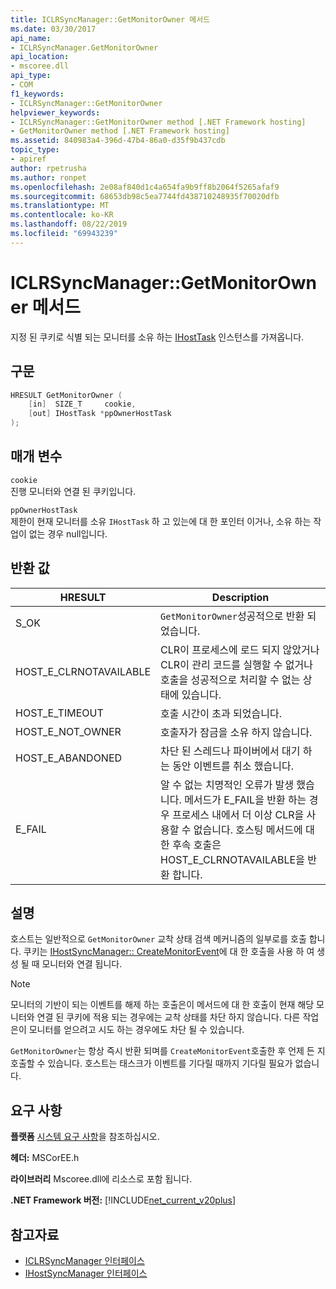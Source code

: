 ```yaml
---
title: ICLRSyncManager::GetMonitorOwner 메서드
ms.date: 03/30/2017
api_name:
- ICLRSyncManager.GetMonitorOwner
api_location:
- mscoree.dll
api_type:
- COM
f1_keywords:
- ICLRSyncManager::GetMonitorOwner
helpviewer_keywords:
- ICLRSyncManager::GetMonitorOwner method [.NET Framework hosting]
- GetMonitorOwner method [.NET Framework hosting]
ms.assetid: 840983a4-396d-47b4-86a0-d35f9b437cdb
topic_type:
- apiref
author: rpetrusha
ms.author: ronpet
ms.openlocfilehash: 2e08af840d1c4a654fa9b9ff8b2064f5265afaf9
ms.sourcegitcommit: 68653db98c5ea7744fd438710248935f70020dfb
ms.translationtype: MT
ms.contentlocale: ko-KR
ms.lasthandoff: 08/22/2019
ms.locfileid: "69943239"
---
```

# <a name="iclrsyncmanagergetmonitorowner-method"></a>ICLRSyncManager::GetMonitorOwner 메서드
지정 된 쿠키로 식별 되는 모니터를 소유 하는 [IHostTask](../../../../docs/framework/unmanaged-api/hosting/ihosttask-interface.md) 인스턴스를 가져옵니다.  
  
## <a name="syntax"></a>구문  
  
```cpp  
HRESULT GetMonitorOwner (  
    [in]  SIZE_T     cookie,  
    [out] IHostTask *ppOwnerHostTask  
);  
```  
  
## <a name="parameters"></a>매개 변수  
 `cookie`  
 진행 모니터와 연결 된 쿠키입니다.  
  
 `ppOwnerHostTask`  
 제한이 현재 모니터를 소유 `IHostTask` 하 고 있는에 대 한 포인터 이거나, 소유 하는 작업이 없는 경우 null입니다.  
  
## <a name="return-value"></a>반환 값  
  
|HRESULT|Description|  
|-------------|-----------------|  
|S_OK|`GetMonitorOwner`성공적으로 반환 되었습니다.|  
|HOST_E_CLRNOTAVAILABLE|CLR이 프로세스에 로드 되지 않았거나 CLR이 관리 코드를 실행할 수 없거나 호출을 성공적으로 처리할 수 없는 상태에 있습니다.|  
|HOST_E_TIMEOUT|호출 시간이 초과 되었습니다.|  
|HOST_E_NOT_OWNER|호출자가 잠금을 소유 하지 않습니다.|  
|HOST_E_ABANDONED|차단 된 스레드나 파이버에서 대기 하는 동안 이벤트를 취소 했습니다.|  
|E_FAIL|알 수 없는 치명적인 오류가 발생 했습니다. 메서드가 E_FAIL을 반환 하는 경우 프로세스 내에서 더 이상 CLR을 사용할 수 없습니다. 호스팅 메서드에 대 한 후속 호출은 HOST_E_CLRNOTAVAILABLE을 반환 합니다.|  
  
## <a name="remarks"></a>설명  
 호스트는 일반적으로 `GetMonitorOwner` 교착 상태 검색 메커니즘의 일부로를 호출 합니다. 쿠키는 [IHostSyncManager:: CreateMonitorEvent](../../../../docs/framework/unmanaged-api/hosting/ihostsyncmanager-createmonitorevent-method.md)에 대 한 호출을 사용 하 여 생성 될 때 모니터와 연결 됩니다.  
  
> [!NOTE]
> 모니터의 기반이 되는 이벤트를 해제 하는 호출은이 메서드에 대 한 호출이 현재 해당 모니터와 연결 된 쿠키에 적용 되는 경우에는 교착 상태를 차단 하지 않습니다. 다른 작업은이 모니터를 얻으려고 시도 하는 경우에도 차단 될 수 있습니다.  
  
 `GetMonitorOwner`는 항상 즉시 반환 되며를 `CreateMonitorEvent`호출한 후 언제 든 지 호출할 수 있습니다. 호스트는 태스크가 이벤트를 기다릴 때까지 기다릴 필요가 없습니다.  
  
## <a name="requirements"></a>요구 사항  
 **플랫폼** [시스템 요구 사항](../../../../docs/framework/get-started/system-requirements.md)을 참조하십시오.  
  
 **헤더:** MSCorEE.h  
  
 **라이브러리** Mscoree.dll에 리소스로 포함 됩니다.  
  
 **.NET Framework 버전:** [!INCLUDE[net_current_v20plus](../../../../includes/net-current-v20plus-md.md)]  
  
## <a name="see-also"></a>참고자료

- [ICLRSyncManager 인터페이스](../../../../docs/framework/unmanaged-api/hosting/iclrsyncmanager-interface.md)
- [IHostSyncManager 인터페이스](../../../../docs/framework/unmanaged-api/hosting/ihostsyncmanager-interface.md)
